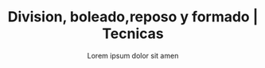 ---
layout: culinary-blog-template/culinary-blog-techniques
identifier: techn2
page-image: technique-3.png #Imagen para redes sociales
title: Division, boleado,reposo y formado | Tecnicas
video: amasado.mp4
subtitle: Lorem ipsum dolor sit amen
basic-info:
  name: DIVISION, BOLEADO, REPOSO Y FORMADO
  primary-image:
    name: technique-3.png
    alt: Image
  url: 'techniques/division-y-fin.html'
---